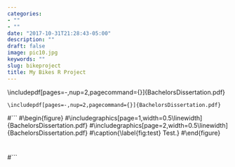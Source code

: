 ```yaml
---
categories:
- ""
- ""
date: "2017-10-31T21:28:43-05:00"
description: ""
draft: false
image: pic10.jpg
keywords: ""
slug: bikeproject
title: My Bikes R Project
---
```

\includepdf[pages=-,nup=2,pagecommand={}]{BachelorsDissertation.pdf}

```{r,1}
\includepdf[pages=-,nup=2,pagecommand={}]{BachelorsDissertation.pdf}

```



#```
#\begin{figure}
#\includegraphics[page=1,width=0.5\linewidth]{BachelorsDissertation.pdf}
#\includegraphics[page=2,width=0.5\linewidth]{BachelorsDissertation.pdf}
#\caption{\label{fig:test} Test.}
#\end{figure}
#
#```
